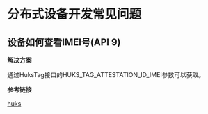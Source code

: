 # 分布式设备开发常见问题


## 设备如何查看IMEI号(API 9)

**解决方案**

通过HuksTag接口的HUKS_TAG_ATTESTATION_ID_IMEI参数可以获取。

**参考链接**

[huks](../reference/apis/js-apis-huks.md#hukstag)